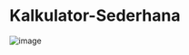 # Kalkulator-Sederhana
![image](https://user-images.githubusercontent.com/59316805/114522761-da229580-9c6d-11eb-971d-ebe3071e6cbf.png)

